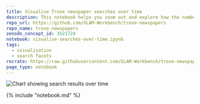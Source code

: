 ```yaml
---
title: Visualise Trove newspaper searches over time
description: This notebook helps you zoom out and explore how the number of Trove newspaper articles in your search results varies over time by using the `decade` and year `facets`. We then combine this approach with other search facets to see how we can slice a set of results up in different ways to investigate historical changes.
repo_url: https://github.com/GLAM-Workbench/trove-newspapers
repo_name: trove-newspapers
zenodo_concept_id: 3521724
notebook: visualise-searches-over-time.ipynb
tags:
  - visualisation
  - search facets
rocrate: https://raw.githubusercontent.com/GLAM-Workbench/trove-newspapers/master/ro-crate-metadata.json
page_type: notebook
---
```


![Chart showing search results over time](../images/search-over-time.png)


{% include "notebook.md" %}